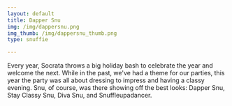 ```yaml
---
layout: default
title: Dapper Snu
img: /img/dappersnu.png
img_thumb: /img/dappersnu_thumb.png
type: snuffie

---
```


Every year, Socrata throws a big holiday bash to celebrate the year and welcome the next. While in the past, we've had a theme for our parties, this year the party was all about dressing to impress and having a classy evening. Snu, of course, was there showing off the best looks: Dapper Snu, Stay Classy Snu, Diva Snu, and Snuffleupadancer.
